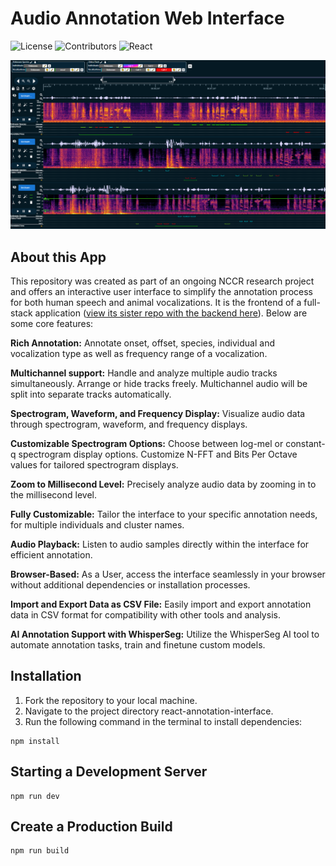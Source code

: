 # Audio Annotation Web Interface

![License](https://img.shields.io/badge/license-MIT-blue)
![Contributors](https://img.shields.io/github/contributors/AlonCohen96/react-annotation-interface)
![React](https://shields.io/badge/react-black?logo=react&style=for-the-badge)

![](src/assets/demo.png)

## About this App

This repository was created as part of an ongoing NCCR research project and offers an interactive user interface to simplify the annotation process for both human speech and animal vocalizations. It is the frontend of a full-stack application ([view its sister repo with the backend here](https://github.com/nianlonggu/human-in-the-loop-annotation-backend)).
Below are some core features:

**Rich Annotation:** Annotate onset, offset, species, individual and vocalization type as well as frequency range of a vocalization.

**Multichannel support:** Handle and analyze multiple audio tracks simultaneously. Arrange or hide tracks freely. Multichannel audio will be split into separate tracks automatically.

**Spectrogram, Waveform, and Frequency Display:** Visualize audio data through spectrogram, waveform, and frequency displays.

**Customizable Spectrogram Options:** Choose between log-mel or constant-q spectrogram display options. Customize N-FFT and Bits Per Octave values for tailored spectrogram displays.

**Zoom to Millisecond Level:** Precisely analyze audio data by zooming in to the millisecond level.

**Fully Customizable:** Tailor the interface to your specific annotation needs, for multiple individuals and cluster names.

**Audio Playback:** Listen to audio samples directly within the interface for efficient annotation.

**Browser-Based:** As a User, access the interface seamlessly in your browser without additional dependencies or installation processes.

**Import and Export Data as CSV File:** Easily import and export annotation data in CSV format for compatibility with other tools and analysis.

**AI Annotation Support with WhisperSeg:** Utilize the WhisperSeg AI tool to automate annotation tasks, train and finetune custom models.

## Installation

1. Fork the repository to your local machine.
2. Navigate to the project directory react-annotation-interface.
3. Run the following command in the terminal to install dependencies:
```
npm install
```

## Starting a Development Server

```
npm run dev
```

## Create a Production Build
```
npm run build
```